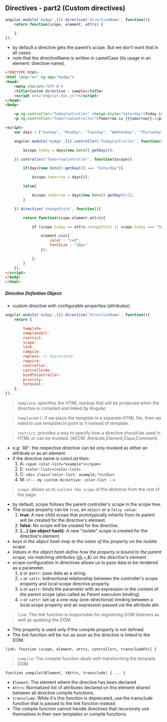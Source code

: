 ## Directives - part2 (Custom directives)

```js
angular.module('myApp',[]).directive('directiveName', function(){
    return function(scope, element, attrs) {

    };
});
```
* by default a directive gets the parent’s scope. But we don’t want that in all cases.
* note that the directiveName is written in camelCase (its usage in an element: directive-name).

```html
<!DOCTYPE html>
<html lang="en" ng-app="myApp">
<head>
	<meta charset="UTF-8">
	<title>Custom directive - sample</title>
	<script src="angular.min.js"></script>
</head>
<body>

	<p ng-controller="TodayController" change-style="Saturday">Today is {{today}}.</p>
	<p ng-controller="TomorrowController">Tomorrow is {{tomorrow}}.</p>

<script>
	var days = ["Sunday", "Monday", "Tuesday", "WednesDay", "Thurseday", "Friday", "Saturday"];

	angular.module('myApp',[]).controller('TodayController', function($scope){

		$scope.today = days[new Date().getDay()];

	}).controller('TomorrowController', function($scope){

		if(days[new Date().getDay()] === "Saturday"){

			$scope.tomorrow = days[0];

		}else{

			$scope.tomorrow = days[new Date().getDay()+1];
		}

	}).directive('changeStyle', function(){

		return function(scope,element,attrs){

			if (scope.today == attrs.changeStyle || scope.today === "Sunday"){

				element.css({
					color : "red",
					fontSize : "20px"
				});

			};
		}
	});
</script>
</body>
</html>
```
##### Directive Definition Object:

* custom directive with configurable properties (attributes).

```js
angular.module('myApp',[]).directive('directiveName', function(){
    return {

        template:
        templateUrl:
        restrict:
        scope:
        link:
        compile:
        replace: // Deprecated!
        require:
        controller:
        controllerAs:
        bindToController:
        priority:
        terminal:
    };
});
```

> `template`: specifies the HTML markup that will be produced when the directive is compiled and linked by Angular.

> `templateUrl`: if we place the template in a separate HTML file, then we need to use templateUrl point to it instead of template.

> `restrict`:  provides a way to specify how a directive should be used in HTML or can be invoked. (AECM: Attribute,Element,Class,Comment).

* e.g: 'AE': the respective directive can be only invoked as either an attribute or as an element.
* if the directive name is colorList then:
    1. A: `<span color-list="example"></span>`
    2. E: `<color-list></color-list>`
    3. C: `<div class="color-list: example;"></div>`
    4. M: `<!-- my custom directive: color-list -->`

> `scope`: allows us to `isolate the scope` of the directive from the rest of the page.

* by default, scope follows the parent controller's scope in the scope tree.
* The scope property can be `true`, an `object` or a `falsy value`:
    1. __true__: A new child scope that prototypically inherits from its parent will be created for the directive's element.
    2. __false__: No scope will be created for the directive.
    3. __{...} (an object hash)__: A new "isolate" scope is created for the directive's element.
* _keys in the object hash map to the name of the property on the isolate scope._
* _Values in the object hash define how the property is bound to the parent scope, via matching attributes (@,=,&) on the directive's element._
* scope configuration in directives allows us to pass data to be rendered as a parameter.
    1. `@` or `@attr`: pass data as a string.
    2. `=` or `=attr`: bidirectional relationship between the controller's scope property and local scope directive property.
    3. `&` or `&attr`: binds the parameter with an expression in the content of the parent scope (also called as Parent execution binding).
    4. `<` or `<attr`: set up a one-way (one-directional) binding between a local scope property and an expression passed via the attribute attr.

> `link`: The link function is responsible for registering DOM listeners as well as updating the DOM.

* This property is used only if the compile property is not defined.
* The link function will be run as soon as the directive is linked to the DOM.

```
link: function (scope, element, attrs, controllers, transcludeFn){ }
```

> `compile`: The compile function deals with transforming the template DOM.

```
function compile(tElement, tAttrs, transclude) { ... }
```
* `Element`: The element where the directive has been declared
* `Attrs`: Normalized list of attributes declared on this element shared between all directive compile functions.
* `transclude`: While it's this function is deprecated, use the transclude function that is passed to the link function instead.
* The compile function cannot handle directives that recursively use themselves in their own templates or compile functions.







